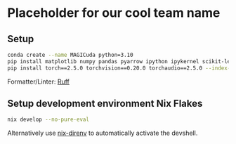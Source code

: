 # Placeholder for our cool team name


## Setup
```sh
conda create --name MAGICuda python=3.10
pip install matplotlib numpy pandas pyarrow ipython ipykernel scikit-learn 
pip install torch==2.5.0 torchvision==0.20.0 torchaudio==2.5.0 --index-url https://download.pytorch.org/whl/cu121
```

Formatter/Linter: [Ruff](https://github.com/astral-sh/ruff)

## Setup development environment Nix Flakes
```sh
nix develop --no-pure-eval
```

Alternatively use [nix-direnv](https://github.com/nix-community/nix-direnv) to automatically activate the devshell.